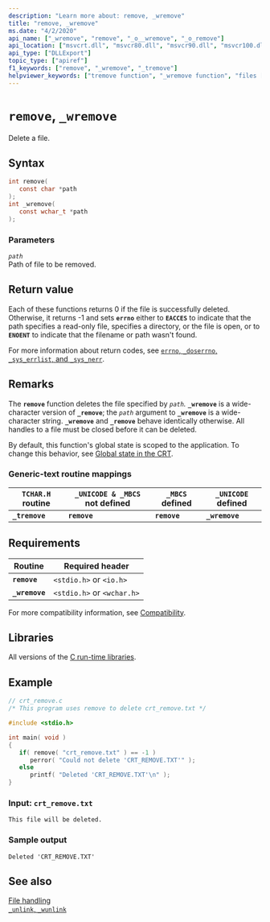```yaml
---
description: "Learn more about: remove, _wremove"
title: "remove, _wremove"
ms.date: "4/2/2020"
api_name: ["_wremove", "remove", "_o__wremove", "_o_remove"]
api_location: ["msvcrt.dll", "msvcr80.dll", "msvcr90.dll", "msvcr100.dll", "msvcr100_clr0400.dll", "msvcr110.dll", "msvcr110_clr0400.dll", "msvcr120.dll", "msvcr120_clr0400.dll", "ucrtbase.dll", "api-ms-win-crt-filesystem-l1-1-0.dll", "api-ms-win-crt-private-l1-1-0.dll"]
api_type: ["DLLExport"]
topic_type: ["apiref"]
f1_keywords: ["remove", "_wremove", "_tremove"]
helpviewer_keywords: ["tremove function", "_wremove function", "files [C++], deleting", "_tremove function", "files [C++], removing", "wremove function", "remove function"]
---
```

# `remove`, `_wremove`

Delete a file.

## Syntax

```C
int remove(
   const char *path
);
int _wremove(
   const wchar_t *path
);
```

### Parameters

*`path`*\
Path of file to be removed.

## Return value

Each of these functions returns 0 if the file is successfully deleted. Otherwise, it returns -1 and sets **`errno`** either to **`EACCES`** to indicate that the path specifies a read-only file, specifies a directory, or the file is open, or to **`ENOENT`** to indicate that the filename or path wasn't found.

For more information about return codes, see [`errno`, `_doserrno`, `_sys_errlist`, and `_sys_nerr`](../errno-doserrno-sys-errlist-and-sys-nerr.md).

## Remarks

The **`remove`** function deletes the file specified by *`path`.* **`_wremove`** is a wide-character version of **`_remove`**; the *`path`* argument to **`_wremove`** is a wide-character string. **`_wremove`** and **`_remove`** behave identically otherwise. All handles to a file must be closed before it can be deleted.

By default, this function's global state is scoped to the application. To change this behavior, see [Global state in the CRT](../global-state.md).

### Generic-text routine mappings

|`TCHAR.H` routine|`_UNICODE & _MBCS` not defined|`_MBCS` defined|`_UNICODE` defined|
|---------------------|------------------------------------|--------------------|-----------------------|
|**`_tremove`**|**`remove`**|**`remove`**|**`_wremove`**|

## Requirements

|Routine|Required header|
|-------------|---------------------|
|**`remove`**|`<stdio.h>` or `<io.h>`|
|**`_wremove`**|`<stdio.h>` or `<wchar.h>`|

For more compatibility information, see [Compatibility](../compatibility.md).

## Libraries

All versions of the [C run-time libraries](../crt-library-features.md).

## Example

```C
// crt_remove.c
/* This program uses remove to delete crt_remove.txt */

#include <stdio.h>

int main( void )
{
   if( remove( "crt_remove.txt" ) == -1 )
      perror( "Could not delete 'CRT_REMOVE.TXT'" );
   else
      printf( "Deleted 'CRT_REMOVE.TXT'\n" );
}
```

### Input: `crt_remove.txt`

```Input
This file will be deleted.
```

### Sample output

```Output
Deleted 'CRT_REMOVE.TXT'
```

## See also

[File handling](../file-handling.md)\
[`_unlink`, `_wunlink`](unlink-wunlink.md)

